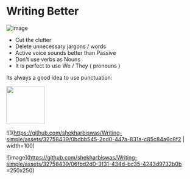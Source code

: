 # Writing Better

![image](https://github.com/shekharbiswas/Writing-simple/assets/32758439/f46f4112-ae52-44da-bdec-04b678c78fcf)

- Cut the clutter 
- Delete unnecessary jargons / words
- Active voice sounds better than Passive
- Don't use verbs as Nouns
- It is perfect to use We / They ( pronouns )

Its always a good idea to use punctuation:

<img src="[https://github.com/favicon.ico](https://github.com/shekharbiswas/Writing-simple/assets/32758439/0bdbb545-2cd0-447a-831a-c85c84a6c8f2)" width="100">

![](https://github.com/shekharbiswas/Writing-simple/assets/32758439/0bdbb545-2cd0-447a-831a-c85c84a6c8f2 | width=100)


![image](https://github.com/shekharbiswas/Writing-simple/assets/32758439/06fbd2d0-3f31-434d-bc35-4243d9732b0b =250x250)

